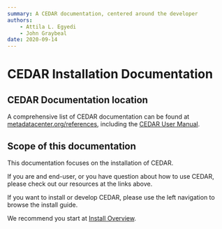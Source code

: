 ```yaml
---
summary: A CEDAR documentation, centered around the developer
authors:
    - Attila L. Egyedi
    - John Graybeal
date: 2020-09-14
---
```

# CEDAR Installation Documentation

## CEDAR Documentation location

A comprehensive list of CEDAR documentation can be found at [metadatacenter.org/references](https://metadatacenter.org/references), 
including the [CEDAR User Manual](https://metadatacenter.github.io/cedar-manual).

## Scope of this documentation

This documentation focuses on the installation of CEDAR.

If you are and end-user, or you have question about how to use CEDAR, please check out our resources at the links above.  

If you want to install or develop CEDAR, please use the left navigation to browse the install guide.

We recommend you start at [Install Overview](./install-overview/).
